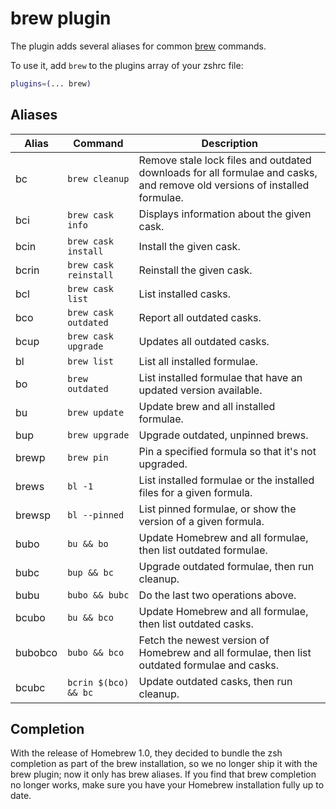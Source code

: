 # brew plugin

The plugin adds several aliases for common [brew](https://brew.sh) commands.

To use it, add `brew` to the plugins array of your zshrc file:

```zsh
plugins=(... brew)
```

## Aliases

| Alias   | Command               | Description                                                                                                               |
|---------|-----------------------|---------------------------------------------------------------------------------------------------------------------------|
| bc      | `brew cleanup`        | Remove stale lock files and outdated downloads for all formulae and casks, and remove old versions of installed formulae. |
| bci     | `brew cask info`      | Displays information about the given cask.                                                                                |
| bcin    | `brew cask install`   | Install the given cask.                                                                                                   |
| bcrin   | `brew cask reinstall` | Reinstall the given cask.                                                                                                 |
| bcl     | `brew cask list`      | List installed casks.                                                                                                     |
| bco     | `brew cask outdated`  | Report all outdated casks.                                                                                                |
| bcup    | `brew cask upgrade`   | Updates all outdated casks.                                                                                               |
| bl      | `brew list`           | List all installed formulae.                                                                                              |
| bo      | `brew outdated`       | List installed formulae that have an updated version available.                                                           |
| bu      | `brew update`         | Update brew and all installed formulae.                                                                                   |
| bup     | `brew upgrade`        | Upgrade outdated, unpinned brews.                                                                                         |
| brewp   | `brew pin`            | Pin a specified formula so that it's not upgraded.                                                                        |
| brews   | `bl -1`               | List installed formulae or the installed files for a given formula.                                                       |
| brewsp  | `bl --pinned`         | List pinned formulae, or show the version of a given formula.                                                             |
| bubo    | `bu && bo`            | Update Homebrew and all formulae, then list outdated formulae.                                                            |
| bubc    | `bup && bc`           | Upgrade outdated formulae, then run cleanup.                                                                              |
| bubu    | `bubo && bubc`        | Do the last two operations above.                                                                                         |
| bcubo   | `bu && bco`           | Update Homebrew and all formulae, then list outdated casks.                                                               |
| bubobco | `bubo && bco`         | Fetch the newest version of Homebrew and all formulae, then list outdated formulae and casks.                             |
| bcubc   | `bcrin $(bco) && bc`  | Update outdated casks, then run cleanup.                                                                                  |

## Completion

With the release of Homebrew 1.0, they decided to bundle the zsh completion as part of the
brew installation, so we no longer ship it with the brew plugin; now it only has brew
aliases. If you find that brew completion no longer works, make sure you have your Homebrew
installation fully up to date.